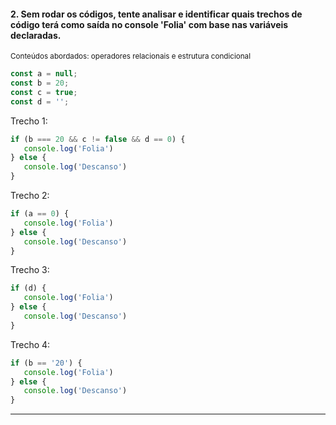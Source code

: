 #### 2. Sem rodar os códigos, tente analisar e identificar quais trechos de código terá como saída no console 'Folia' com base nas variáveis declaradas.
  <sub>Conteúdos abordados: operadores relacionais e estrutura condicional</sub>

  ```javascript
  const a = null;
  const b = 20;
  const c = true;
  const d = '';
  ```

  Trecho 1:
  ```javascript
  if (b === 20 && c != false && d == 0) {
     console.log('Folia')
  } else {
     console.log('Descanso')
  }
  ```

  Trecho 2:
  ```javascript
  if (a == 0) {
     console.log('Folia')
  } else {
     console.log('Descanso')
  }
  ```

  Trecho 3:
  ```javascript
  if (d) {
     console.log('Folia')
  } else {
     console.log('Descanso')
  }
  ```

  Trecho 4:
  ```javascript
  if (b == '20') {
     console.log('Folia')
  } else {
     console.log('Descanso')
  }
  ```
---